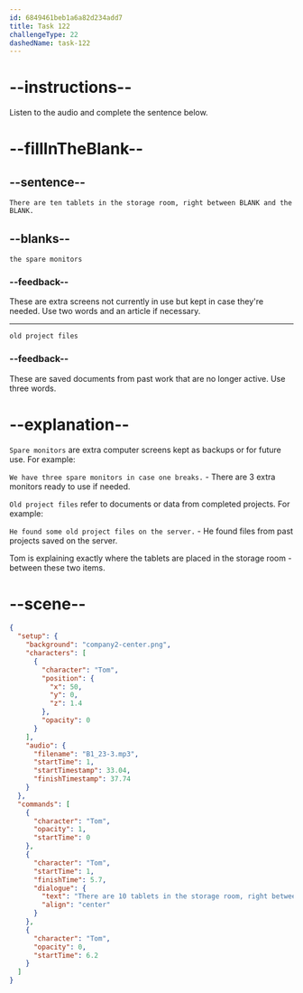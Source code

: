 ```yaml
---
id: 6849461beb1a6a82d234add7
title: Task 122
challengeType: 22
dashedName: task-122
---
```


<!-- (audio) Tom: There are ten tablets in the storage room, right between the spare monitors and the old project files. -->

# --instructions--

Listen to the audio and complete the sentence below.

# --fillInTheBlank--

## --sentence--

`There are ten tablets in the storage room, right between BLANK and the BLANK.`

## --blanks--

`the spare monitors`

### --feedback--

These are extra screens not currently in use but kept in case they're needed. Use two words and an article if necessary.

---

`old project files`

### --feedback--

These are saved documents from past work that are no longer active. Use three words.

# --explanation--

`Spare monitors` are extra computer screens kept as backups or for future use. For example:

`We have three spare monitors in case one breaks.` - There are 3 extra monitors ready to use if needed.

`Old project files` refer to documents or data from completed projects. For example:

`He found some old project files on the server.` - He found files from past projects saved on the server.

Tom is explaining exactly where the tablets are placed in the storage room - between these two items.

# --scene--

```json
{
  "setup": {
    "background": "company2-center.png",
    "characters": [
      {
        "character": "Tom",
        "position": {
          "x": 50,
          "y": 0,
          "z": 1.4
        },
        "opacity": 0
      }
    ],
    "audio": {
      "filename": "B1_23-3.mp3",
      "startTime": 1,
      "startTimestamp": 33.04,
      "finishTimestamp": 37.74
    }
  },
  "commands": [
    {
      "character": "Tom",
      "opacity": 1,
      "startTime": 0
    },
    {
      "character": "Tom",
      "startTime": 1,
      "finishTime": 5.7,
      "dialogue": {
        "text": "There are 10 tablets in the storage room, right between the spare monitors and the old project files.",
        "align": "center"
      }
    },
    {
      "character": "Tom",
      "opacity": 0,
      "startTime": 6.2
    }
  ]
}
```

